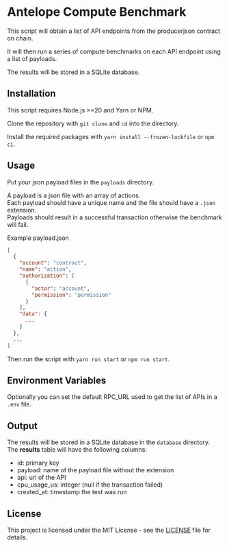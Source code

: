 # Antelope Compute Benchmark

This script will obtain a list of API endpoints from the producerjson contract on chain.

It will then run a series of compute benchmarks on each API endpoint using a list of payloads.

The results will be stored in a SQLite database.

## Installation

This script requires Node.js >=20 and Yarn or NPM.

Clone the repository with `git clone` and `cd` into the directory.

Install the required packages with `yarn install --frozen-lockfile` or `npm ci`.

## Usage

Put your json payload files in the `payloads` directory.

A payload is a json file with an array of actions.  
Each payload should have a unique name and the file should have a `.json` extension.  
Payloads should result in a successful transaction otherwise the benchmark will fail.

Example payload.json
```json
[
  {
    "account": "contract",
    "name": "action",
    "authorization": [
      {
        "actor": "account",
        "permission": "permission"
      }
    ],
    "data": {
      ...
    }
  },
  ...
]
```

Then run the script with `yarn run start` or `npm run start`.

## Environment Variables

Optionally you can set the default RPC_URL used to get the list of APIs in a `.env` file.

## Output

The results will be stored in a SQLite database in the `database` directory.  
The **results** table will have the following columns:
- id: primary key
- payload: name of the payload file without the extension
- api: url of the API
- cpu_usage_us: integer (null if the transaction failed)
- created_at: timestamp the test was run

## License

This project is licensed under the MIT License - see the [LICENSE](LICENSE) file for details.
